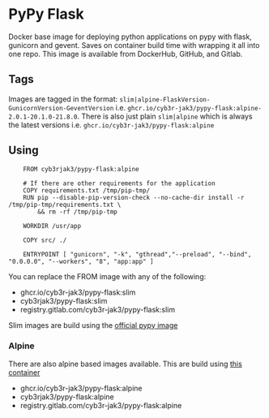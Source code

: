 # PyPy Flask

Docker base image for deploying python applications on pypy with flask, gunicorn and gevent. Saves on container build time with wrapping it all into one repo. This image is available from DockerHub, GitHub, and Gitlab.

## Tags

Images are tagged in the format: `slim|alpine-FlaskVersion-GunicornVersion-GeventVersion` i.e. `ghcr.io/cyb3r-jak3/pypy-flask:alpine-2.0.1-20.1.0-21.8.0`. There is also just plain `slim|alpine` which is always the latest versions i.e. `ghcr.io/cyb3r-jak3/pypy-flask:alpine`

## Using

```docker
    FROM cyb3rjak3/pypy-flask:alpine

    # If there are other requirements for the application
    COPY requirements.txt /tmp/pip-tmp/
    RUN pip --disable-pip-version-check --no-cache-dir install -r /tmp/pip-tmp/requirements.txt \
        && rm -rf /tmp/pip-tmp

    WORKDIR /usr/app

    COPY src/ ./

    ENTRYPOINT [ "gunicorn", "-k", "gthread","--preload", "--bind", "0.0.0.0", "--workers", "8", "app:app" ]
```

You can replace the FROM image with any of the following:

- ghcr.io/cyb3r-jak3/pypy-flask:slim
- cyb3rjak3/pypy-flask:slim
- registry.gitlab.com/cyb3r-jak3/pypy-flask:slim

Slim images are build using the [official pypy image](https://hub.docker.com/_/pypy/)

### Alpine

There are also alpine based images available. This are build using [this container](https://hub.docker.com/r/jamiehewland/alpine-pypy/)

- ghcr.io/cyb3r-jak3/pypy-flask:alpine
- cyb3rjak3/pypy-flask:alpine
- registry.gitlab.com/cyb3r-jak3/pypy-flask:alpine
